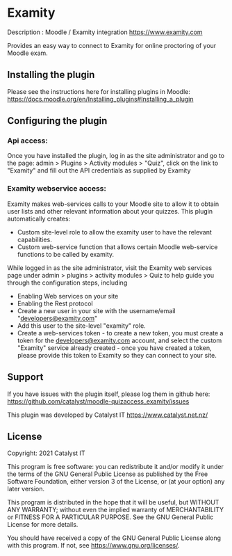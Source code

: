 # Examity
Description : 
Moodle / Examity integration 
https://www.examity.com

Provides an easy way to connect to Examity for online proctoring of your Moodle exam.

## Installing the plugin
Please see the instructions here for installing plugins in Moodle:
https://docs.moodle.org/en/Installing_plugins#Installing_a_plugin

## Configuring the plugin
### Api access:
Once you have installed the plugin, log in as the site administrator and go to the page: 
admin > Plugins > Activity modules > "Quiz", click on the link to "Examity" and fill out the API credentials as supplied by Examity

### Examity webservice access:
Examity makes web-services calls to your Moodle site to allow it to obtain user lists and other relevant information about your quizzes. This plugin automatically creates:
* Custom site-level role to allow the examity user to have the relevant capabilities.
* Custom web-service function that allows certain Moodle web-service functions to be called by examity.

While logged in as the site administrator, visit the Examity web services page under admin > plugins > activity modules > Quiz to help guide you through the configuration steps, including
* Enabling Web services on your site
* Enabling the Rest protocol
* Create a new user in your site with the username/email "developers@examity.com"
* Add this user to the site-level "examity" role.
* Create a web-services token - to create a new token, you must create a token for the developers@examity.com account, and select the custom "Examity" service already created - once you have created a token, please provide this token to Examity so they can connect to your site.

## Support
If you have issues with the plugin itself, please log them in github here: https://github.com/catalyst/moodle-quizaccess_examity/issues

This plugin was developed by Catalyst IT
https://www.catalyst.net.nz/


## License ##
Copyright: 2021 Catalyst IT

This program is free software: you can redistribute it and/or modify it under
the terms of the GNU General Public License as published by the Free Software
Foundation, either version 3 of the License, or (at your option) any later
version.

This program is distributed in the hope that it will be useful, but WITHOUT ANY
WARRANTY; without even the implied warranty of MERCHANTABILITY or FITNESS FOR A
PARTICULAR PURPOSE.  See the GNU General Public License for more details.

You should have received a copy of the GNU General Public License along with
this program.  If not, see <https://www.gnu.org/licenses/>.
